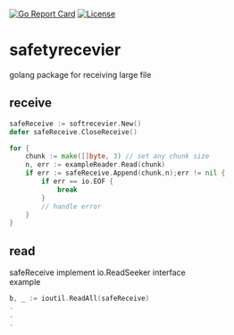 [![Go Report Card](https://goreportcard.com/badge/github.com/joeke80215/safetyrecevier)](https://goreportcard.com/report/github.com/joeke80215/safetyrecevier)
[![License](https://img.shields.io/badge/License-Apache%202.0-blue.svg)](https://github.com/joeke80215/safetyrecevier/blob/master/LICENSE)
# safetyrecevier

golang package for receiving large file

## receive
```go
safeReceive := softrecevier.New()
defer safeReceive.CloseReceive()

for {
    chunk := make([]byte, 3) // set any chunk size
    n, err := exampleReader.Read(chunk)
    if err := safeReceive.Append(chunk,n);err != nil {
        if err == io.EOF {
            break
        }
    	// handle error
    }
}
```

## read
safeReceive implement io.ReadSeeker interface    
example
```go
b, _ := ioutil.ReadAll(safeReceive)
.
.
.
```
